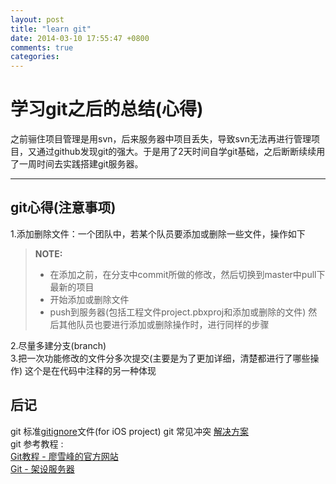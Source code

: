 ```yaml
---
layout: post
title: "learn git"
date: 2014-03-10 17:55:47 +0800
comments: true
categories:
---
```

学习git之后的总结(心得)
=====================

之前骊住项目管理是用svn，后来服务器中项目丢失，导致svn无法再进行管理项目，又通过github发现git的强大。于是用了2天时间自学git基础，之后断断续续用了一周时间去实践搭建git服务器。

----------


git心得(注意事项)
---------

1.添加删除文件：一个团队中，若某个队员要添加或删除一些文件，操作如下

> **NOTE:**
>
> - 在添加之前，在分支中commit所做的修改，然后切换到master中pull下最新的项目
> - 开始添加或删除文件
> - push到服务器(包括工程文件project.pbxproj和添加或删除的文件)
                            然后其他队员也要进行添加或删除操作时，进行同样的步骤

2.尽量多建分支(branch)  
3.把一次功能修改的文件分多次提交(主要是为了更加详细，清楚都进行了哪些操作)  这个是在代码中注释的另一种体现

后记
---------  
git 标准[gitignore](http://www.gitignore.io/api/xcode,objective-c)文件(for iOS project)
git 常见冲突 [解决方案]( http://www.shanhh.com/blog/2013/01/30/git_FAQ/)  
git 参考教程 :  
[Git教程 - 廖雪峰的官方网站](http://www.liaoxuefeng.com/wiki/0013739516305929606dd18361248578c67b8067c8c017b000/0013744142037508cf42e51debf49668810645e02887691000)  
[Git - 架设服务器](http://git-scm.com/book/zh/%E6%9C%8D%E5%8A%A1%E5%99%A8%E4%B8%8A%E7%9A%84-Git-%E6%9E%B6%E8%AE%BE%E6%9C%8D%E5%8A%A1%E5%99%A8)
